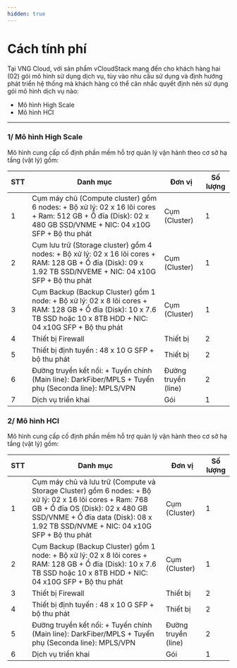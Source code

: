 ```yaml
---
hidden: true
---
```


# Cách tính phí

Tại VNG Cloud, với sản phẩm vCloudStack mang đến cho khách hàng hai (02) gói mô hình sử dụng dịch vụ, tùy vào nhu cầu sử dụng và định hướng phát triển hệ thống mà khách hàng có thể cân nhắc quyết định nên sử dụng gói mô hình dịch vụ nào:

* Mô hình High Scale
* Mô hình HCI

***

### 1/ Mô hình High Scale 

Mô hình cung cấp cố định phần mềm hỗ trợ quản lý vận hành theo cơ sở hạ tầng (vật lý) gồm:

| STT | Danh mục | Đơn vị | Số lượng |
| --- | --- | --- | --- |
| 1 | Cụm máy chủ (Compute cluster) gồm 6 nodes: + Bộ xử lý: 02 x 16 lõi cores + Ram: 512 GB + Ổ đĩa (Disk): 02 x 480 GB SSD/VNME + NIC: 04 x10G SFP + Bộ thu phát | Cụm (Cluster) | 1 |
| 2 | Cụm lưu trữ (Storage cluster) gồm 4 nodes: + Bộ xử lý: 02 x 16 lõi cores + RAM: 128 GB + Ổ đĩa (Disk): 09 x 1.92 TB SSD/NVEME + NIC: 04 x10G SFP + Bộ thu phát | Cụm (Cluster) | 1 |
| 3 | Cụm Backup (Backup Cluster) gồm 1 node: + Bộ xử lý: 02 x 8 lõi cores + RAM: 128 GB + Ổ đĩa (Disk): 10 x 7.6 TB SSD hoặc 10 x 8TB HDD + NIC: 04 x10G SFP + Bộ thu phát | Cụm (Cluster) | 1 |
| 4 | Thiết bị Firewall | Thiết bị | 2 |
| 5 | Thiết bị định tuyến : 48 x 10 G SFP + bộ thu phát | Thiết bị | 2 |
| 6 | Đường truyền kết nối: + Tuyến chính (Main line): DarkFiber/MPLS + Tuyến phụ (Seconda line): MPLS/VPN | Đường truyền (line) | 2 |
| 7 | Dịch vụ triển khai | Gói | 1 |

### 2/ Mô hình HCI 

Mô hình cung cấp cố định phần mềm hỗ trợ quản lý vận hành theo cơ sở hạ tầng (vật lý) gồm:

| STT | Danh mục | Đơn vị | Số lượng |
| --- | --- | --- | --- |
| 1 | Cụm máy chủ và lưu trữ (Compute và Storage Cluster) gồm 6 nodes: + Bộ xử lý: 02 x 16 lõi cores + Ram: 768 GB + Ổ đĩa OS (Disk): 02 x 480 GB SSD/VNME + Ổ đĩa data (Disk): 08 x 1.92 TB SSD/NVME + NIC: 04 x10G SFP + Bộ thu phát | Cụm (Cluster) | 1 |
| 2 | Cụm Backup (Backup Cluster) gồm 1 node: + Bộ xử lý: 02 x 8 lõi cores + RAM: 128 GB + Ổ đĩa (Disk): 10 x 7.6 TB SSD hoặc 10 x 8TB HDD + NIC: 04 x10G SFP + Bộ thu phát | Cụm (Cluster) | 1 |
| 3 | Thiết bị Firewall | Thiết bị | 2 |
| 4 | Thiết bị định tuyến : 48 x 10 G SFP + bộ thu phát | Thiết bị | 2 |
| 5 | Đường truyền kết nối: + Tuyến chính (Main line): DarkFiber/MPLS + Tuyến phụ (Seconda line): MPLS/VPN | Đường truyền (line) | 2 |
| 6 | Dịch vụ triển khai | Gói | 1 |
